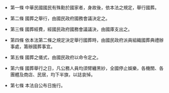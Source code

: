 * 第一條 中華民國國民有殊勳於國家者，身故後，依本法之規定，舉行國葬。

* 第二條 國葬之舉行，由國民政府國務會議決定之。

* 第三條 國葬經費，經國民政府國務會議議決，由國庫支出之。

* 第四條 依本法第二條之規定決定舉行國葬時，由國民政府派員組織國葬典禮辦事處，籌辦國葬事宜。

* 第五條 國葬之儀式，由國民政府以命令定之。

* 第六條 國葬舉行之日，凡公務人員均須臂纏黑紗，全國停止娛樂，各機關、各團體及商店、民居，均下半旗，以誌哀悼。

* 第七條 本法自公布日施行。


